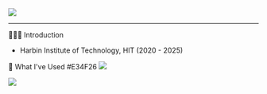 <img src="https://capsule-render.vercel.app/api?type=venom&color=0:FFAE79,100:FFDB83&height=300&section=header&text=👩🏻‍🌾ONZ👩🏻‍🌾&fontSize=50" />

----------------
👩🏻‍🌾 Introduction

- Harbin Institute of Technology, HIT (2020 - 2025)


🌿 What I've Used
#E34F26
<img src="https://img.shields.io/badge/JavaScript-F7DF1E?style=flat-square&logo=JavaScript&logoColor=white"/>



<a href="https://github.com/devxb/gitanimals">
  <img src="https://render.gitanimals.org/farms/{ongzzzz}"/>
</a>



